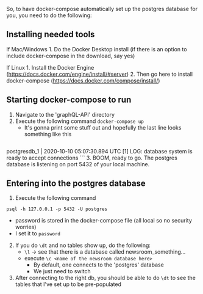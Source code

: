 So, to have docker-compose automatically set up the postgres database for you, you need to do the following:

## Installing needed tools

If Mac/Windows
	1. Do the Docker Desktop install (if there is an option to include docker-compose in the download, say yes)

If Linux
	1. Install the Docker Engine (https://docs.docker.com/engine/install/#server)
	2. Then go here to install docker-compose (https://docs.docker.com/compose/install/)



## Starting docker-compose to run

1. Navigate to the 'graphQL-API' directory
2. Execute the following command `docker-compose up`
	- It's gonna print some stuff out and hopefully the last line looks something like this
	```
postgresdb_1  | 2020-10-10 05:07:30.894 UTC [1] LOG:  database system is ready to accept connections
	```
3. BOOM, ready to go. The postgres database is listening on port 5432 of your local machine.


## Entering into the postgres database

1. Execute the following command
```
psql -h 127.0.0.1 -p 5432 -U postgres
```
- password is stored in the docker-compose file (all local so no security worries)
- I set it to `password` 

2. If you do `\dt` and no tables show up, do the following:
	- `\l` -> see that there is a database called newsroom_something...
	- execute `\c <name of the newsroom database here>` 
		- By default, one connects to the 'postgres' database
		- We just need to switch 
3. After connecting to the right db, you should be able to do `\dt` to see the tables that I've set up to be pre-populated